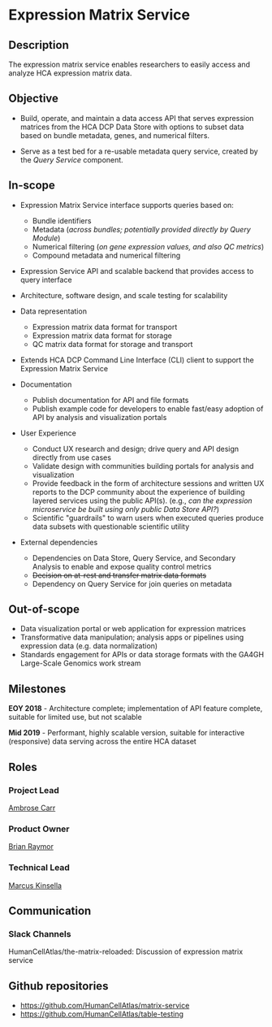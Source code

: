 
# Expression Matrix Service

## Description

The expression matrix service enables researchers to easily access and analyze HCA expression matrix data.

## Objective

* Build, operate, and maintain a data access API that serves expression
matrices from the HCA DCP Data Store with options to subset data based on bundle metadata, genes, and numerical filters.

* Serve as a test bed for a re-usable metadata query service, created by
the *Query Service* component.

## In-scope

* Expression Matrix Service interface supports queries based on:
    * Bundle identifiers
    * Metadata (*across bundles; potentially provided directly by Query Module*)
    * Numerical filtering (*on gene expression values, and also QC metrics*)
    * Compound metadata and numerical filtering

* Expression Service API and scalable backend that provides access to
query interface

* Architecture, software design, and scale testing for scalability

* Data representation
    * Expression matrix data format for transport
    * Expression matrix data format for storage
    * QC matrix data format for storage and transport


* Extends HCA DCP Command Line Interface (CLI) client to support the Expression Matrix Service

* Documentation
    * Publish documentation for API and file formats
    * Publish example code for developers to enable fast/easy adoption of API by analysis and visualization portals

* User Experience
    * Conduct UX research and design; drive query and API design directly from use cases
    * Validate design with communities building portals for analysis and
    visualization
    * Provide feedback in the form of architecture sessions and written UX
    reports to the DCP community about the experience of building layered services using the public API(s). (e.g., *can the expression microservice be built using only public Data Store API?*)
    * Scientific "guardrails" to warn users when executed queries produce data subsets with questionable scientific utility

* External dependencies
    * Dependencies on Data Store, Query Service, and Secondary Analysis to enable and expose quality control metrics
    * ~~Decision on at-rest and transfer matrix data formats~~
    * Dependency on Query Service for join queries on metadata

## Out-of-scope

* Data visualization portal or web application for expression matrices
* Transformative data manipulation; analysis apps or pipelines using expression data (e.g. data normalization)
* Standards engagement for APIs or data storage formats
 with the GA4GH Large-Scale Genomics work stream

## Milestones

**EOY 2018** - Architecture complete; implementation of API feature complete, suitable for limited use, but not scalable

**Mid 2019** - Performant, highly scalable version, suitable for interactive (responsive) data serving across the entire HCA dataset

## Roles

### Project Lead

[Ambrose Carr](mailto:acarr@chanzukerberg.com)

### Product Owner

[Brian Raymor](mailto:brianraymor@echanzuckerberg.com)

### Technical Lead

[Marcus Kinsella](mailto:mkinsella@chanzuckerberg.com)

## Communication

### Slack Channels

HumanCellAtlas/the-matrix-reloaded: Discussion of expression matrix service

## Github repositories

* https://github.com/HumanCellAtlas/matrix-service
* https://github.com/HumanCellAtlas/table-testing
